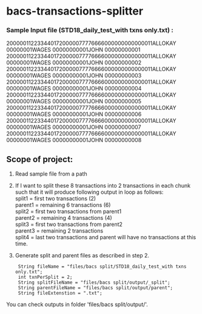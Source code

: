 # bacs-transactions-splitter
### Sample Input file (STD18_daily_test_with txns only.txt) : <br />
2000001122334401720000077776666000000000000011ALLOKAY   00000001WAGES  00000000001JOHN   00000000001
2000001122334401720000077776666000000000000011ALLOKAY   00000001WAGES  00000000001JOHN   00000000002
2000001122334401720000077776666000000000000011ALLOKAY   00000001WAGES  00000000001JOHN   00000000003
2000001122334401720000077776666000000000000011ALLOKAY   00000001WAGES  00000000001JOHN   00000000004
2000001122334401720000077776666000000000000011ALLOKAY   00000001WAGES  00000000001JOHN   00000000005
2000001122334401720000077776666000000000000011ALLOKAY   00000001WAGES  00000000001JOHN   00000000006
2000001122334401720000077776666000000000000011ALLOKAY   00000001WAGES  00000000001JOHN   00000000007
2000001122334401720000077776666000000000000011ALLOKAY   00000001WAGES  00000000001JOHN   00000000008

## Scope of project:
1. Read sample file from a path
2. If I want to split these 8 transactions into 2 transactions in each chunk such that it will produce following output in loop as follows:<br />
split1 = first two transactions (2) <br />
parent1 = remaining 6 transactions (6) <br />
split2 = first two transactions from parent1<br />
parent2 = remaining 4 transactions (4) <br />
split3 = first two transactions from parent2<br />
parent3 = remaining 2 transactions<br />
split4 = last two transactions and parent will have no transactions at this time. <br />

3. Generate split and parent files as described in step 2.

        String fileName = "files/bacs split/STD18_daily_test_with txns only.txt";
        int txnPerSplit = 2;
        String splitFileName = "files/bacs split/output/_split";
        String parentFileName = "files/bacs split/output/parent";
        String fileExtenstion = ".txt";
You can check outputs in folder 'files/bacs split/output/'.
